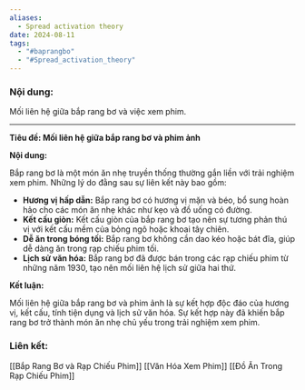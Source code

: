 ```yaml
---
aliases:
  - Spread activation theory
date: 2024-08-11
tags:
  - "#baprangbo"
  - "#Spread_activation_theory"
---
```


###  Nội dung: 

Mối liên hệ giữa bắp rang bơ và việc xem phim.

--- 
**Tiêu đề: Mối liên hệ giữa bắp rang bơ và phim ảnh**

**Nội dung:**

Bắp rang bơ là một món ăn nhẹ truyền thống thường gắn liền với trải nghiệm xem phim. Những lý do đằng sau sự liên kết này bao gồm:

* **Hương vị hấp dẫn:** Bắp rang bơ có hương vị mặn và béo, bổ sung hoàn hảo cho các món ăn nhẹ khác như kẹo và đồ uống có đường.
* **Kết cấu giòn:** Kết cấu giòn của bắp rang bơ tạo nên sự tương phản thú vị với kết cấu mềm của bỏng ngô hoặc khoai tây chiên.
* **Dễ ăn trong bóng tối:** Bắp rang bơ không cần dao kéo hoặc bát đĩa, giúp dễ dàng ăn trong rạp chiếu phim tối.
* **Lịch sử văn hóa:** Bắp rang bơ đã được bán trong các rạp chiếu phim từ những năm 1930, tạo nên mối liên hệ lịch sử giữa hai thứ.

**Kết luận:**

Mối liên hệ giữa bắp rang bơ và phim ảnh là sự kết hợp độc đáo của hương vị, kết cấu, tính tiện dụng và lịch sử văn hóa. Sự kết hợp này đã khiến bắp rang bơ trở thành món ăn nhẹ chủ yếu trong trải nghiệm xem phim.
 



###  Liên kết:

[[Bắp Rang Bơ và Rạp Chiếu Phim]]
[[Văn Hóa Xem Phim]]
[[Đồ Ăn Trong Rạp Chiếu Phim]]